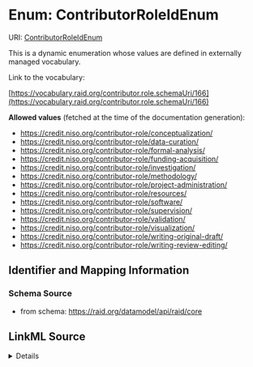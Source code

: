 # Enum: ContributorRoleIdEnum 



URI: [ContributorRoleIdEnum](../enums/ContributorRoleIdEnum.md)


This is a dynamic enumeration whose values are defined in externally managed vocabulary. 

Link to the vocabulary:

[https://vocabulary.raid.org/contributor.role.schemaUri/166](https://vocabulary.raid.org/contributor.role.schemaUri/166)


**Allowed values** (fetched at the time of the documentation generation):

* https://credit.niso.org/contributor-role/conceptualization/
* https://credit.niso.org/contributor-role/data-curation/
* https://credit.niso.org/contributor-role/formal-analysis/
* https://credit.niso.org/contributor-role/funding-acquisition/
* https://credit.niso.org/contributor-role/investigation/
* https://credit.niso.org/contributor-role/methodology/
* https://credit.niso.org/contributor-role/project-administration/
* https://credit.niso.org/contributor-role/resources/
* https://credit.niso.org/contributor-role/software/
* https://credit.niso.org/contributor-role/supervision/
* https://credit.niso.org/contributor-role/validation/
* https://credit.niso.org/contributor-role/visualization/
* https://credit.niso.org/contributor-role/writing-original-draft/
* https://credit.niso.org/contributor-role/writing-review-editing/











## Identifier and Mapping Information







### Schema Source


* from schema: https://raid.org/datamodel/api/raid/core







## LinkML Source

<details>
```yaml
name: ContributorRoleIdEnum
from_schema: https://raid.org/datamodel/api/raid/core
rank: 1000
reachable_from:
  source_ontology: https://vocabs.ardc.edu.au/repository/api/sparql/raid_research-activity-identifier-raid-controlled-lists_raid-cl-v1-1
  source_nodes:
  - https://vocabulary.raid.org/contributor.role.schemaUri/166
  relationship_types:
  - skos:narrower
  is_direct: true
  include_self: false
  traverse_up: false

```
</details>